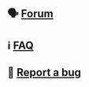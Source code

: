 ## 🗣 [Forum](https://github.com/GitPublisher/support/discussions/)

## ℹ️ [FAQ](https://github.com/GitPublisher/support/discussions/categories/faq)

## 🐞 [Report a bug](https://github.com/GitPublisher/support/issues/new?assignees=&labels=&template=bug_report.md&title=)

